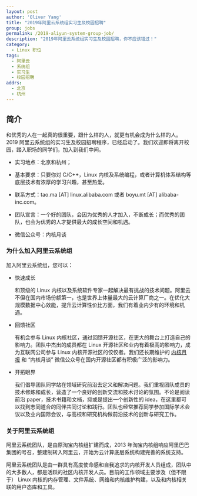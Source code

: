 ```yaml
---
layout: post
author: 'Oliver Yang'
title: "2019年阿里云系统组实习生及校园招聘"
group: jobs
permalink: /2019-aliyun-system-group-job/
description: "2019年阿里云系统组实习生及校园招聘，你不应该错过！"
category:
  - Linux 职位
tags:
  - 阿里云
  - 系统组
  - 实习生
  - 校园招聘
addrs:
  - 北京
  - 杭州
---
```


## 简介

和优秀的人在一起真的很重要，跟什么样的人，就更有机会成为什么样的人。2019 阿里云系统组的实习生及校园招聘程序，已经启动了。我们欢迎即将离开校园，踏入职场的同学们，加入到我们中间。

* 实习地点：北京和杭州；

* 基本要求：只要你对 C/C++，Linux 内核及系统编程，或者计算机体系结构等底层技术有浓厚的学习兴趣，甚至热爱。

* 联系方式：tao.ma [AT] linux.alibaba.com 或者 boyu.mt [AT] alibaba-inc.com。

* 团队宣言：一个好的团队，会因为优秀的人才加入，不断成长；而优秀的团队，也会为优秀的人才提供最大的成长空间和机遇。

* 微信公众号：内核月谈

### 为什么加入阿里云系统组

加入阿里云系统组，您可以：

* 快速成长

  和顶级的 Linux 内核以及系统软件专家一起解决最有挑战的技术问题。阿里云不但在国内市场份额第一，也是世界上体量最大的云计算厂商之一。在优化大规模数据中心效能，提升云计算性价比方面，我们有着业内少有的环境和机遇。


* 回馈社区

  有机会参与 Linux 内核社区，通过回馈开源社区，在更大的舞台上打造自己的影响力。团队中杰出的成员都在 Linux 开源社区和业内有着极高的影响力，成为互联网公司参与 Linux 内核开源社区的佼佼者。我们还长期维护的 [内核月报](https://kernel.taobao.org) 和 “内核月谈” 微信公众号在国内开源社区都有积极广泛的影响力。


* 开拓眼界

  我们倡导团队同学站在领域研究前沿去定义和解决问题。我们重视团队成员的技术修炼和成长，营造了一个良好的创新交流和技术讨论的氛围。不论是阅读前沿 paper，技术书籍和文档，抑或是提出一个创新性的 idea，在这里都可以找到志同道合的同伴共同讨论和践行。团队也经常推荐同学参加国际学术会议以及业内国际会议，与高校和研究机构做前沿技术的创新与研究工作。


### 关于阿里云系统组

阿里云系统团队，是由原淘宝内核组扩建而成，2013 年淘宝内核组响应阿里巴巴集团的号召，整建制转入阿里云，开始为云计算底层系统构建完善的系统支持。

阿里云系统团队是由一群具有高度使命感和自我追求的内核开发人员组成，团队中的大多数人，都是活跃的社区内核开发人员。目前的工作领域主要涉及（但不限于） Linux 内核的内存管理、文件系统、网络和内核维护构建，以及和内核相关联的用户态库和工具。
